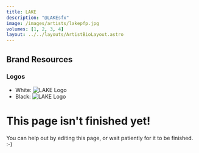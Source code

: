 ```yaml
---
title: LAKE
description: "@LAKEsfx"
image: /images/artists/lakepfp.jpg
volumes: [1, 2, 3, 4]
layout: ../../layouts/ArtistBioLayout.astro
---
```


## Brand Resources

### Logos

- White:
  ![LAKE Logo](/images/artistLogos/lake/white.png)
- Black:
  ![LAKE Logo](/images/artistLogos/lake/black.png)

# This page isn't finished yet!

You can help out by editing this page, or wait patiently for it to be finished. :-)
